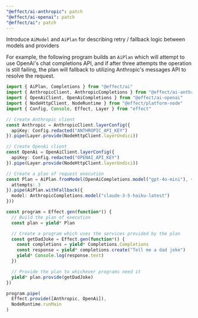 ```yaml
---
"@effect/ai-anthropic": patch
"@effect/ai-openai": patch
"@effect/ai": patch
---
```


Introduce `AiModel` and `AiPlan` for describing retry / fallback logic between 
models and providers

For example, the following program builds an `AiPlan` which will attempt to use
OpenAi's chat completions API, and if after three attempts the operation
is still failing, the plan will fallback to utilizing Anthropic's messages API
to resolve the request.

```ts
import { AiPlan, Completions } from "@effect/ai"
import { AnthropicClient, AnthropicCompletions } from "@effect/ai-anthropic"
import { OpenAiClient, OpenAiCompletions } from "@effect/ai-openai"
import { NodeHttpClient, NodeRuntime } from "@effect/platform-node" 
import { Config, Console, Effect, Layer } from "effect"

// Create Anthropic client
const Anthropic = AnthropicClient.layerConfig({
  apiKey: Config.redacted("ANTHROPIC_API_KEY")
}).pipe(Layer.provide(NodeHttpClient.layerUndici))

// Create OpenAi client
const OpenAi = OpenAiClient.layerConfig({
  apiKey: Config.redacted("OPENAI_API_KEY")
}).pipe(Layer.provide(NodeHttpClient.layerUndici))

// Create a plan of request execution
const Plan = AiPlan.fromModel(OpenAiCompletions.model("gpt-4o-mini"), {
  attempts: 3
}).pipe(AiPlan.withFallback({
  model: AnthropicCompletions.model("claude-3-5-haiku-latest")
}))

const program = Effect.gen(function*() {
  // Build the plan of execution
  const plan = yield* Plan

  // Create a program which uses the services provided by the plan
  const getDadJoke = Effect.gen(function*() {
    const completions = yield* Completions.Completions
    const response = yield* completions.create("Tell me a dad joke")
    yield* Console.log(response.text)
  })

  // Provide the plan to whichever programs need it
  yield* plan.provide(getDadJoke)
})

program.pipe(
  Effect.provide([Anthropic, OpenAi]),
  NodeRuntime.runMain
)
```
